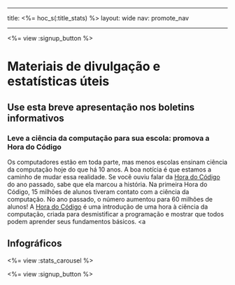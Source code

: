 * * *

title: <%= hoc_s(:title_stats) %> layout: wide nav: promote_nav

* * *

<%= view :signup_button %>

# Materiais de divulgação e estatísticas úteis

## Use esta breve apresentação nos boletins informativos

### Leve a ciência da computação para sua escola: promova a Hora do Código

Os computadores estão em toda parte, mas menos escolas ensinam ciência da computação hoje do que há 10 anos. A boa notícia é que estamos a caminho de mudar essa realidade. Se você ouviu falar da [Hora do Código](<%= resolve_url('/') %>) do ano passado, sabe que ela marcou a história. Na primeira Hora do Código, 15 milhões de alunos tiveram contato com a ciência da computação. No ano passado, o número aumentou para 60 milhões de alunos! A [Hora do Código](<%= resolve_url('/') %>) é uma introdução de uma hora à ciência da computação, criada para desmistificar a programação e mostrar que todos podem aprender seus fundamentos básicos. <a

## Infográficos

<%= view :stats_carousel %>

<%= view :signup_button %>